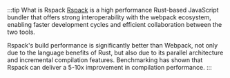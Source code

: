 :::tip What is Rspack
[Rspack](https://www.rspack.dev/) is a high performance Rust-based JavaScript bundler that offers strong interoperability with the webpack ecosystem, enabling faster development cycles and efficient collaboration between the two tools.

Rspack's build performance is significantly better than Webpack, not only due to the language benefits of Rust, but also due to its parallel architecture and incremental compilation features. Benchmarking has shown that Rspack can deliver a 5-10x improvement in compilation performance.
:::

